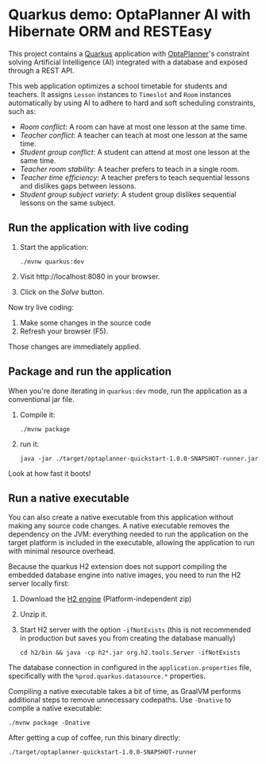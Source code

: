 # Quarkus demo: OptaPlanner AI with Hibernate ORM and RESTEasy

This project contains a [Quarkus](https://quarkus.io/) application
with [OptaPlanner](https://www.optaplanner.org/)'s constraint solving Artificial Intelligence (AI)
integrated with a database and exposed through a REST API.

This web application optimizes a school timetable for students and teachers.
It assigns `Lesson` instances to `Timeslot` and `Room` instances automatically
by using AI to adhere to hard and soft scheduling constraints, such as:

* *Room conflict*: A room can have at most one lesson at the same time.
* *Teacher conflict*: A teacher can teach at most one lesson at the same time.
* *Student group conflict*: A student can attend at most one lesson at the same time.
* *Teacher room stability*: A teacher prefers to teach in a single room.
* *Teacher time efficiency*: A teacher prefers to teach sequential lessons and dislikes gaps between lessons.
* *Student group subject variety*: A student group dislikes sequential lessons on the same subject.

## Run the application with live coding

1. Start the application:

    ```
    ./mvnw quarkus:dev
    ```

2. Visit http://localhost:8080 in your browser.
3. Click on the _Solve_ button.

Now try live coding:

1. Make some changes in the source code
2. Refresh your browser (F5).

Those changes are immediately applied.

## Package and run the application

When you're done iterating in `quarkus:dev` mode, run the application as a conventional jar file.

1. Compile it:

    ```
    ./mvnw package
    ```

2. run it:

    ```
    java -jar ./target/optaplanner-quickstart-1.0.0-SNAPSHOT-runner.jar
    ```

Look at how fast it boots!

## Run a native executable

You can also create a native executable from this application without making any
source code changes. A native executable removes the dependency on the JVM:
everything needed to run the application on the target platform is included in
the executable, allowing the application to run with minimal resource overhead.

Because the quarkus H2 extension does not support compiling the embedded database engine into native images,
you need to run the H2 server locally first:

 1. Download the [H2 engine](http://www.h2database.com/html/download.html) (Platform-independent zip)
 
 2. Unzip it.

 3. Start H2 server with the option `-ifNotExists` (this is not recommended in production but saves you from creating the database manually)

    ```shell script
    cd h2/bin && java -cp h2*.jar org.h2.tools.Server -ifNotExists
    ```

The database connection in configured in the `application.properties` file,
specifically with the `%prod.quarkus.datasource.*` properties.


Compiling a native executable takes a bit of time,
 as GraalVM performs additional steps to remove unnecessary codepaths.
 Use `-Dnative` to compile a native executable:

```
./mvnw package -Dnative
```
After getting a cup of coffee, run this binary directly:

```
./target/optaplanner-quickstart-1.0.0-SNAPSHOT-runner
```

